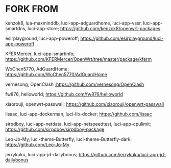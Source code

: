 # FORK FROM

kenzok8, lua-maxminddb, luci-app-adguardhome, luci-app-vssr, luci-app-smartdns, luci-app-store; https://github.com/kenzok8/openwrt-packages

esirplayground, luci-app-poweroff; https://github.com/esirplayground/luci-app-poweroff

KFERMercer, luci-app-smartinfo; https://github.com/KFERMercer/OpenWrt/tree/master/package/kferm

WoChen5770, AdGuardHome; https://github.com/WoChen5770/AdGuardHome

vernesong, OpenClash ;https://github.com/vernesong/OpenClash

fw876, helloworld; https://github.com/fw876/helloworld

xiaorouji, openwrt-passwall; https://github.com/xiaorouji/openwrt-passwall

lisaac, luci-app-dockerman, luci-lib-docker; https://github.com/lisaac

sirpdboy, luci-app-netdata, luci-app-netspeedtest, luci-app-cpulimit; https://github.com/sirpdboy/sirpdboy-package

Leo-Jo-My, luci-theme-Butterfly, luci-theme-Butterfly-dark; https://github.com/Leo-Jo-My

jerrykuku, luci-app-jd-dailybonus; https://github.com/jerrykuku/luci-app-jd-dailybonus

